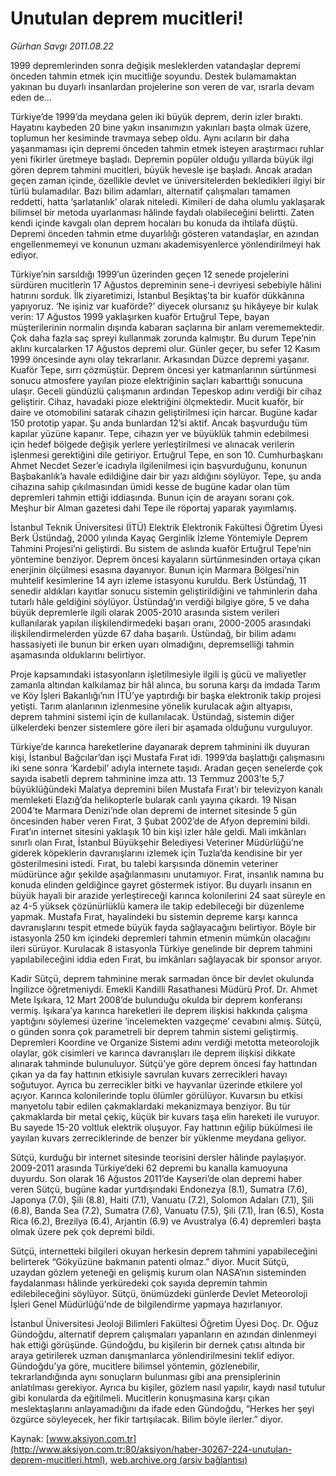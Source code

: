 # Unutulan deprem mucitleri!

*Gürhan Savgı 2011.08.22*

<font class="agenda2NewsSpot">
 <span>
  1999 depremlerinden sonra değişik mesleklerden vatandaşlar depremi önceden tahmin etmek için mucitliğe soyundu. Destek bulamamaktan yakınan bu duyarlı insanlardan projelerine son veren de var, ısrarla devam eden de…
 </span>
</font>
<font class="newsDetail">
 <p>
  <p class="BasicParagraph">
   <span>
    Türkiye’de 1999’da meydana gelen iki büyük deprem, derin izler bıraktı. Hayatını kaybeden 20 bine yakın insanımızın yakınları başta olmak üzere, toplumun her kesiminde travmaya sebep oldu. Aynı acıların bir daha yaşanmaması için depremi önceden tahmin etmek isteyen araştırmacı ruhlar yeni fikirler üretmeye başladı. Depremin popüler olduğu yıllarda büyük ilgi gören deprem tahmini mucitleri, büyük hevesle işe başladı. Ancak aradan geçen zaman içinde, özellikle devlet ve üniversitelerden bekledikleri ilgiyi bir türlü bulamadılar. Bazı bilim adamları, alternatif çalışmaları tamamen reddetti, hatta ‘şarlatanlık’ olarak niteledi. Kimileri de daha olumlu yaklaşarak bilimsel bir metoda uyarlanması hâlinde faydalı olabileceğini belirtti. Zaten kendi içinde kavgalı olan deprem hocaları bu konuda da ihtilafa düştü. Depremi önceden tahmin etme duyarlılığı gösteren vatandaşlar, en azından engellenmemeyi ve konunun uzmanı akademisyenlerce yönlendirilmeyi hak ediyor.
   </span>
  </p>
  <p class="NoParagraphStyle">
   <span>
    Türkiye’nin sarsıldığı 1999’un üzerinden geçen 12 senede projelerini sürdüren mucitlerin 17 Ağustos depreminin sene-i devriyesi sebebiyle hâlini hatırını sorduk. İlk ziyaretimizi, İstanbul Beşiktaş’ta bir kuaför dükkânına yapıyoruz. ‘Ne işiniz var kuaförde?’ diyecek olursanız şu hikâyeye bir kulak verin: 17 Ağustos 1999 yaklaşırken kuaför Ertuğrul Tepe, bayan müşterilerinin normalin dışında kabaran saçlarına bir anlam verememektedir. Çok daha fazla saç spreyi kullanmak zorunda kalmıştır. Bu durum Tepe’nin aklını kurcalarken 17 Ağustos depremi olur. Günler geçer, bu sefer 12 Kasım 1999 öncesinde aynı olay tekrarlanır. Arkasından Düzce depremi yaşanır. Kuaför Tepe, sırrı çözmüştür. Deprem öncesi yer katmanlarının sürtünmesi sonucu atmosfere yayılan pioze elektriğinin saçları kabarttığı sonucuna ulaşır. Geceli gündüzlü çalışmanın ardından Tepeskop adını verdiği bir cihaz geliştirir. Cihaz, havadaki pioze elektriğini ölçmektedir. Mucit kuaför, bir daire ve otomobilini satarak cihazın geliştirilmesi için harcar. Bugüne kadar 150 prototip yapar. Şu anda bunlardan 12’si aktif. Ancak başvurduğu tüm kapılar yüzüne kapanır. Tepe, cihazın yer ve büyüklük tahmin edebilmesi için hedef bölgede değişik yerlere yerleştirilmesi ve alınacak verilerin işlenmesi gerektiğini dile getiriyor. Ertuğrul Tepe, en son 10. Cumhurbaşkanı Ahmet Necdet Sezer’e icadıyla ilgilenilmesi için başvurduğunu, konunun Başbakanlık’a havale edildiğine dair bir yazı aldığını söylüyor. Tepe, şu anda cihazına sahip çıkılmasından ümidi kesse de bugüne kadar olan tüm depremleri tahmin ettiği iddiasında. Bunun için de arayanı soranı çok. Meşhur bir Alman gazetesi dahi Tepe ile röportaj yaparak yayımlamış.
   </span>
  </p>
  <p class="NoParagraphStyle">
   <span>
    İstanbul Teknik Üniversitesi (İTÜ) Elektrik Elektronik Fakültesi Öğretim Üyesi Berk Üstündağ, 2000 yılında Kayaç Gerginlik İzleme Yöntemiyle Deprem Tahmini Projesi’ni geliştirdi. Bu sistem de aslında kuaför Ertuğrul Tepe’nin yöntemine benziyor. Deprem öncesi kayaların sürtünmesinden ortaya çıkan enerjinin ölçülmesi esasına dayanıyor. Bunun için Marmara Bölgesi’nin muhtelif kesimlerine 14 ayrı izleme istasyonu kuruldu. Berk Üstündağ, 11 senedir aldıkları kayıtlar sonucu sistemin geliştirildiğini ve tahminlerin daha tutarlı hâle geldiğini söylüyor. Üstündağ’ın verdiği bilgiye göre, 5 ve daha büyük depremlerle ilgili olarak 2005-2010 arasında sistem verileri kullanılarak yapılan ilişkilendirmedeki başarı oranı, 2000-2005 arasındaki ilişkilendirmelerden yüzde 67 daha başarılı. Üstündağ, bir bilim adamı hassasiyeti ile bunun bir erken uyarı olmadığını, depremselliği tahmin aşamasında olduklarını belirtiyor.
   </span>
  </p>
  <p class="NoParagraphStyle">
   <span>
    Proje kapsamındaki istasyonların işletilmesiyle ilgili iş gücü ve maliyetler zamanla altından kalkılamaz bir hâl alınca, bu soruna karşı da imdada Tarım ve Köy İşleri Bakanlığı’nın İTÜ’ye yaptırdığı bir başka elektronik takip projesi yetişti. Tarım alanlarının izlenmesine yönelik kurulacak ağın altyapısı, deprem tahmini sistemi için de kullanılacak. Üstündağ, sistemin diğer ülkelerdeki benzer sistemlere göre ileri bir aşamada olduğunu vurguluyor.
   </span>
  </p>
  <p class="NoParagraphStyle">
   <span>
    Türkiye’de karınca hareketlerine dayanarak deprem tahminini ilk duyuran kişi, İstanbul Bağcılar’dan işçi Mustafa Fırat idi. 1999’da başlattığı çalışmasını iki sene sonra ‘Kardebil’ adıyla internete taşıdı. Aradan geçen senelerde çok sayıda isabetli deprem tahminine imza attı. 13 Temmuz 2003’te 5,7 büyüklüğündeki Malatya depremini bilen Mustafa Fırat’ı bir televizyon kanalı memleketi Elazığ’da helikopterle bularak canlı yayına çıkardı. 19 Nisan 2004’te Marmara Denizi’nde olan depremi de internet sitesinde 5 gün öncesinden haber veren Fırat, 3 Şubat 2002’de de Afyon depremini bildi. Fırat’ın internet sitesini yaklaşık 10 bin kişi izler hâle geldi. Mali imkânları sınırlı olan Fırat, İstanbul Büyükşehir Belediyesi Veteriner Müdürlüğü’ne giderek köpeklerin davranışlarını izlemek için Tuzla’da kendisine bir yer gösterilmesini istedi. Fırat, bu talebi karşısında dönemin veteriner müdürünce ağır şekilde aşağılanmasını unutamıyor. Fırat, insanlık namına bu konuda elinden geldiğince gayret göstermek istiyor. Bu duyarlı insanın en büyük hayali bir arazide yerleştireceği karınca kolonilerini 24 saat süreyle en az 4-5 yüksek çözünürlüklü kamera ile takip edebileceği bir düzenleme yapmak. Mustafa Fırat, hayalindeki bu sistemin depreme karşı karınca davranışlarını tespit etmede büyük fayda sağlayacağını belirtiyor. Böyle bir istasyonla 250 km içindeki depremleri tahmin etmenin mümkün olacağını ileri sürüyor. Kurulacak 8 istasyonla Türkiye genelinde bir deprem tahmini yapılabileceğini iddia eden Fırat, bu imkânları sağlayacak bir sponsor arıyor.
   </span>
  </p>
  <p class="NoParagraphStyle">
   <span>
    Kadir Sütçü, deprem tahminine merak sarmadan önce bir devlet okulunda İngilizce öğretmeniydi. Emekli Kandilli Rasathanesi Müdürü Prof. Dr. Ahmet Mete Işıkara, 12 Mart 2008’de bulunduğu okulda bir deprem konferansı vermiş. Işıkara’ya karınca hareketleri ile deprem ilişkisi hakkında çalışma yaptığını söylemesi üzerine ‘incelemekten vazgeçme’ cevabını almış. Sütçü, o günden sonra çok parametreli bir deprem tahmin sistemi geliştirmiş. Depremleri Koordine ve Organize Sistemi adını verdiği metotta meteorolojik olaylar, gök cisimleri ve karınca davranışları ile deprem ilişkisi dikkate alınarak tahminde bulunuluyor. Sütçü’ye göre deprem öncesi fay hattından çıkan ya da fay hattının etkisiyle savrulan kuvars zerrecikleri havayı soğutuyor. Ayrıca bu zerrecikler bitki ve hayvanlar üzerinde etkilere yol açıyor. Karınca kolonilerinde toplu ölümler görülüyor. Kuvarsın bu etkisi manyetolu tabir edilen çakmaklardaki mekanizmaya benziyor. Bu tür çakmaklarda bir metal çekiç, küçük bir kuvars taşa elin hareketi ile vuruyor. Bu sayede 15-20 voltluk elektrik oluşuyor. Fay hattının eğilip bükülmesi ile yayılan kuvars zerreciklerinde de benzer bir yüklenme meydana geliyor.
   </span>
  </p>
  <p class="NoParagraphStyle">
   <span>
    Sütçü, kurduğu bir internet sitesinde teorisini dersler hâlinde paylaşıyor. 2009-2011 arasında Türkiye’deki 62 depremi bu kanalla kamuoyuna duyurdu. Son olarak 16 Ağustos 2011’de Kayseri’de olan depremi haber veren Sütçü, bugüne kadar yurtdışındaki Endonezya (8.1), Sumatra (7.6), Japonya (7.0), Şili (8.8), Haiti (7.1), Vanuatu (7.2), Solomon Adaları (7.1), Şili (6.8), Banda Sea (7.2), Sumatra (7.6), Vanuatu (7.5), Şili (7.1), İran (6.5), Kosta Rica (6.2), Brezilya (6.4), Arjantin (6.9) ve Avustralya (6.4) depremleri başta olmak üzere pek çok depremi bildi.
   </span>
  </p>
  <p class="NoParagraphStyle">
   <span>
    Sütçü, internetteki bilgileri okuyan herkesin deprem tahmini yapabileceğini belirterek “Gökyüzüne bakmanın patenti olmaz.” diyor. Mucit Sütçü, uzaydan gözlem yeteneği en gelişmiş kurum olan NASA’nın sisteminden faydalanması hâlinde yerküredeki çok sayıda depremin tahmin edilebileceğini söylüyor. Sütçü, önümüzdeki günlerde Devlet Meteoroloji İşleri Genel Müdürlüğü’nde de bilgilendirme yapmaya hazırlanıyor.
   </span>
  </p>
  <p class="NoParagraphStyle">
   <span>
    İstanbul Üniversitesi Jeoloji Bilimleri Fakültesi Öğretim Üyesi Doç. Dr. Oğuz Gündoğdu, alternatif deprem çalışmaları yapanların en azından dinlenmeyi hak ettiği görüşünde. Gündoğdu, bu kişilerin bir dernek çatısı altında bir araya getirilerek uzman danışmanlarca yönlendirilmesini teklif ediyor. Gündoğdu’ya göre, mucitlere bilimsel yöntemin, gözlenebilir, tekrarlandığında aynı sonuçların bulunması gibi ana prensiplerinin anlatılması gerekiyor. Ayrıca bu kişiler, gözlem nasıl yapılır, kaydı nasıl tutulur gibi konularda da eğitilmeli. Mucitlerin konuşmasına karşı çıkan meslektaşlarını anlayamadığını da ifade eden Gündoğdu, “Herkes her şeyi özgürce söyleyecek, her fikir tartışılacak. Bilim böyle ilerler.” diyor.
   </span>
  </p>
 </p>
</font>

Kaynak: [www.aksiyon.com.tr](http://www.aksiyon.com.tr:80/aksiyon/haber-30267-224-unutulan-deprem-mucitleri.html), [web.archive.org (arşiv bağlantısı)](http://web.archive.org/web/20120102102729/http://www.aksiyon.com.tr:80/aksiyon/haber-30267-224-unutulan-deprem-mucitleri.html)
